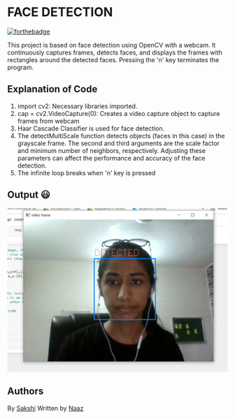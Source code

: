 # FACE DETECTION

[![forthebadge](https://forthebadge.com/images/badges/made-with-python.svg)](https://forthebadge.com)

This project is based on face detection using OpenCV with a webcam. It continuously captures frames, detects faces, and displays the frames with rectangles around the detected faces. Pressing the 'n' key terminates the program.

## Explanation of Code
1) import cv2: Necessary libraries imported.
2) cap = cv2.VideoCapture(0): Creates a video capture object to capture frames from webcam
3) Haar Cascade  Classifier is  used for face detection.
4) The detectMultiScale function detects objects (faces in this case) in the grayscale frame. The second and third arguments are the scale factor and minimum number of neighbors, respectively. Adjusting these parameters can affect the performance and accuracy of the face detection.
5) The infinite loop breaks when 'n' key is pressed



## Output :smiley:
<img width="528" alt="figure" src="https://github.com/naazkakria/face_recognition_/blob/main/image_detected.jpeg">

## Authors
By [Sakshi](https://github.com/sakshid2706)
Written by [Naaz](https://github.com/naazkakria)


